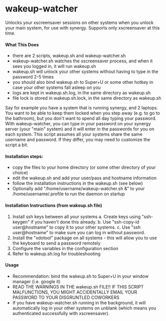 # wakeup-watcher
Unlocks your xscreensaver sessions on other systems when you unlock your main system, for use with synergy.
Supports only xscreensaver at this time.

#### What This Does
- there are 2 scripts, wakeup.sh and wakeup-watcher.sh
-   wakeup-watcher.sh watches the xscreensaver process, and when it sees you logged in, it will run wakeup.sh
-   wakeup.sh will unlock your other systems without having to type in the password 2-5 times
-   you should also bind wakeup.sh to Super+U or some other hotkey in case your other systems fall asleep on you
- logs are kept in wakeup.sh.log, in the same directory as wakeup.sh
- file lock is stored in wakeup.sh.lock, in the same directory as wakeup.sh

Say for example you have a system that is running synergy, and 2 laptops. You want to be able to keep them locked when you step away (e.g. to go to the bathroom), but you don't want to spend all day typing your password. With wakeup-watcher, you can type in your password on your synergy server (your "main" system) and it will enter in the passwords for you on each system. This script assumes all your systems share the same username and password. If they differ, you may need to customize the script a bit.

#### Installation steps:
- copy the files to your home directory (or some other directory of your choice)
- edit the wakeup.sh and add your user/pass and hostname information
- follow the installation instructions in the wakeup.sh (see below)
- Optionally add "/home/username/wakeup-watcher.sh &" to your /home/username/.profile to run the daemon on startup

#### Installation Instructions (from wakeup.sh file)
1. Install ssh keys between all your systems
  a. Create keys using "ssh-keygen" if you haven't done this already.
  b. Use "ssh-copy-id user@hostname" to copy it to your other systems.
  c. Use "ssh user@hostname" to make sure you can log in without password.
2. Install the "xdotool" package on all systems - this will allow you to use the keyboard to send a password remotely
3. Configure the variables in the configuration section
4. Refer to wakeup.sh.log for troubleshooting

#### Usage

- Recommendation: bind the wakeup.sh to Super+U in your window manager (i.e. google it)
- READ THE WARNINGS IN THE wakeup.sh FILE!! IF THIS SCRIPT MALFUNCTIONS, YOU MIGHT ACCIDENTALLY EMAIL YOUR PASSWORD TO YOUR DISGRUNTLED COWORKERS
- If you have wakeup-watcher.sh running in the background, it will automatically log in your other systems on unblank (which means you authenticated successfully with xscreensaver).
